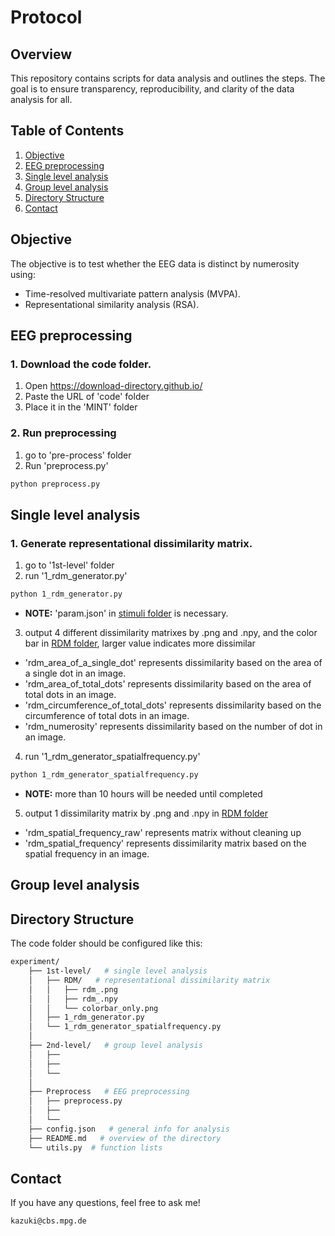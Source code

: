 # Protocol

## Overview

This repository contains scripts for data analysis and outlines the steps. The goal is to ensure transparency, reproducibility, and clarity of the data analysis for all.

## Table of Contents

1. [Objective](#objective)
2. [EEG preprocessing](#EEG-preprocessing)
3. [Single level analysis](#Single-level-analysis)
4. [Group level analysis](#Group-level-analysis)
5. [Directory Structure](#directory-structure)
6. [Contact](#contact)


## Objective

The objective is to test whether the EEG data is distinct by numerosity using:
- Time-resolved multivariate pattern analysis (MVPA).
- Representational similarity analysis (RSA).


## EEG preprocessing

### 1. Download the code folder. 
1. Open https://download-directory.github.io/
2. Paste the URL of 'code' folder
3. Place it in the 'MINT' folder

### 2. Run preprocessing

1. go to 'pre-process' folder
2. Run 'preprocess.py'
 ```bash
python preprocess.py
 ```


## Single level analysis

### 1. Generate representational dissimilarity matrix.
1. go to '1st-level' folder
2. run '1_rdm_generator.py'
 ```bash
python 1_rdm_generator.py
 ```
- **NOTE:** 'param.json' in [stimuli folder](../experiment/stimuli/visual) is necessary.
3. output 4 different dissimilarity matrixes by .png and .npy, and the color bar in [RDM folder](./1st-level/RDM), larger value indicates more dissimilar
-  'rdm_area_of_a_single_dot' represents dissimilarity based on the area of a single dot in an image.
-  'rdm_area_of_total_dots' represents dissimilarity based on the area of total dots in an image.
-  'rdm_circumference_of_total_dots' represents dissimilarity based on the circumference of total dots in an image.
-  'rdm_numerosity' represents dissimilarity based on the number of dot in an image.

4. run '1_rdm_generator_spatialfrequency.py' 
 ```bash
python 1_rdm_generator_spatialfrequency.py
 ```
- **NOTE:** more than 10 hours will be needed until completed
5. output 1 dissimilarity matrix by .png and .npy in [RDM folder](./1st-level/RDM)
-  'rdm_spatial_frequency_raw' represents matrix without cleaning up
-  'rdm_spatial_frequency' represents dissimilarity matrix based on the spatial frequency in an image.


## Group level analysis

## Directory Structure
The code folder should be configured like this:
```bash
experiment/
    ├── 1st-level/   # single level analysis
    │   ├── RDM/   # representational dissimilarity matrix
    │   │   ├── rdm_.png
    │   │   ├── rdm_.npy
    │   │   └── colorbar_only.png
    │   ├── 1_rdm_generator.py        
    │   └── 1_rdm_generator_spatialfrequency.py   
    │
    ├── 2nd-level/   # group level analysis 
    │   ├──    
    │   ├──   
    │   └── 
    │
    ├── Preprocess   # EEG preprocessing
    │   ├── preprocess.py       
    │   ├──   
    │   └── 
    ├── config.json   # general info for analysis
    ├── README.md   # overview of the directory
    └── utils.py  # function lists
```


## Contact
If you have any questions, feel free to ask me!
 ```bash
kazuki@cbs.mpg.de
 ```



